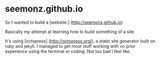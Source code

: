 # seemonz.github.io
So I wanted to build a [website.] (http://seemonz.github.io)

Basically my attempt at learning how to build something of a site.

It's using [octopress] (http://octopress.org/), a static site generator built on ruby and jekyll.
I managed to get most stuff working with no prior experience using the terminal or coding.
Not too bad I feel like.


